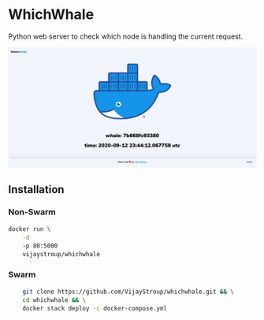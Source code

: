 # WhichWhale
Python web server to check which node is handling the current request.

<p align="center">
    <img src="demo.png" alt="demo" width="650" />
</p>


## Installation
### Non-Swarm
```bash
docker run \
    -d
    -p 80:5000
    vijaystroup/whichwhale
```
### Swarm
```bash
    git clone https://github.com/VijayStroup/whichwhale.git && \
    cd whichwhale && \
    docker stack deploy -c docker-compose.yml
```
